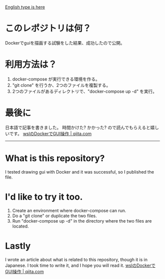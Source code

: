 [English type is here](https://github.com/rayfiyo/DockerGuiTest#what-is-this-repository)
# このレポジトリは何？
Dockerでguiを描画する試験をした結果、成功したので公開。

# 利用方法は？
1. docker-compose が実行できる環境を作る。
2. "git clone" を行うか、2つのファイルを複製する。
3. 2つのファイルがあるディレクトリで、"docker-compose up -d" を実行。

# 最後に
日本語で記事を書きました。
時間かけた? かかった? ので読んでもらえると嬉しいです。
[wslのDockerでGUI操作 | qiita.com](https://qiita.com/rayfiyo/items/17842dcf258b4d585531)

---

# What is this repository?
I tested drawing gui with Docker and it was successful, so I published the file.

# I'd like to try it too.
1. Create an environment where docker-compose can run.
2. Do a "git clone" or duplicate the two files.
3. Run "docker-compose up -d" in the directory where the two files are located.

# Lastly
I wrote an article about what is related to this repository, though it is in Japanese.
I took time to write it, and I hope you will read it.
[wslのDockerでGUI操作 | qiita.com](https://qiita.com/rayfiyo/items/17842dcf258b4d585531)
